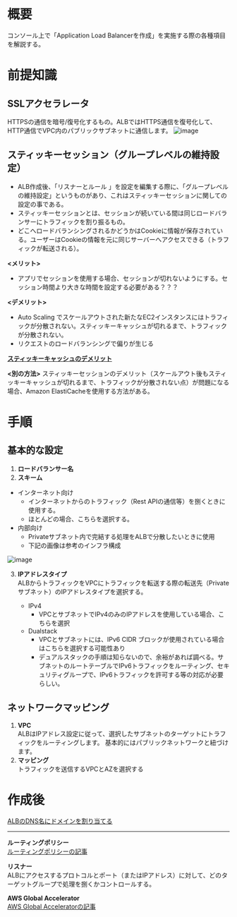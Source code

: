 # 概要
コンソール上で「Application Load Balancerを作成」を実施する際の各種項目を解説する。  

# 前提知識
## SSLアクセラレータ
HTTPSの通信を暗号/復号化するもの。ALBではHTTPS通信を復号化して、HTTP通信でVPC内のパブリックサブネットに通信します。
![image](https://github.com/adgjmptwgw/aws-practice/assets/66456130/62499d92-bd2b-4c9d-a81a-abfc6a98e5fb)

## スティッキーセッション（グループレベルの維持設定）
- ALB作成後、「リスナーとルール 」を設定を編集する際に、「グループレベルの維持設定」というものがあり、これはスティッキーセッションに関しての設定の事である。
- スティッキーセッションとは、セッションが続いている間は同じロードバランサーにトラフィックを割り振るもの。
- どこへロードバランシングされるかどうかはCookieに情報が保存されている。ユーザーはCookieの情報を元に同じサーバーへアクセスできる（トラフィックが転送される）。  

**<メリット>**  
- アプリでセッションを使用する場合、セッションが切れないようにする。セッション時間より大きな時間を設定する必要がある？？？

**<デメリット>**  
- Auto Scaling でスケールアウトされた新たなEC2インスタンスにはトラフィックが分散されない。スティッキーキャッシュが切れるまで、トラフィックが分散されない。
- リクエストのロードバランシングで偏りが生じる

[**スティッキーキャッシュのデメリット**](https://dev.classmethod.jp/articles/stateless_ec2/)  

**<別の方法>**
スティッキーセッションのデメリット（スケールアウト後もスティッキーキャッシュが切れるまで、トラフィックが分散されない点）が問題になる場合、Amazon ElastiCacheを使用する方法がある。


# 手順
## 基本的な設定
1. **ロードバランサー名**
2. **スキーム**
  - インターネット向け
    - インターネットからのトラフィック（Rest APIの通信等）を捌くときに使用する。
    - ほとんどの場合、こちらを選択する。
  - 内部向け
    - Privateサブネット内で完結する処理をALBで分散したいときに使用
    - 下記の画像は参考のインフラ構成

![image](https://github.com/adgjmptwgw/aws-practice/assets/66456130/c1cdd7a5-e514-422c-8b1e-498158322a3c)

3. **IPアドレスタイプ**  
ALBからトラフィックをVPCにトラフィックを転送する際の転送先（Privateサブネット）のIPアドレスタイプを選択する。

   - IPv4
     - VPCとサブネットでIPv4のみのIPアドレスを使用している場合、こちらを選択
   - Dualstack
     - VPCとサブネットには、IPv6 CIDR ブロックが使用されている場合はこちらを選択する可能性あり
     - デュアルスタックの手順は知らないので、余裕があれば調べる。サブネットのルートテーブルでIPv6トラフィックをルーティング、セキュリティグループで、IPv6トラフィックを許可する等の対応が必要らしい。

## ネットワークマッピング
1. **VPC**  
ALBはIPアドレス設定に従って、選択したサブネットのターゲットにトラフィックをルーティングします。
基本的にはパブリックネットワークと紐づけます。
3. **マッピング**  
トラフィックを送信するVPCとAZを選択する

# 作成後

[ALBのDNS名にドメインを割り当てる](https://dev.classmethod.jp/articles/route53-alias-crossaccount/)





***

**ルーティングポリシー**  
[ルーティングポリシーの記事](https://o2mamiblog.com/aws-route53-routingpolicy-beginner/#toc2)


**リスナー**  
ALBにアクセスするプロトコルとポート（またはIPアドレス）に対して、どのターゲットグループで処理を捌くかコントロールする。

**AWS Global Accelerator**  
[AWS Global Acceleratorの記事](https://qiita.com/Dai_Kentaro/items/c25aed800e8d6cfd1f18)

